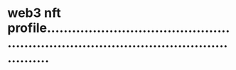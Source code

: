 # web3 nft profile...........................................................................................................
